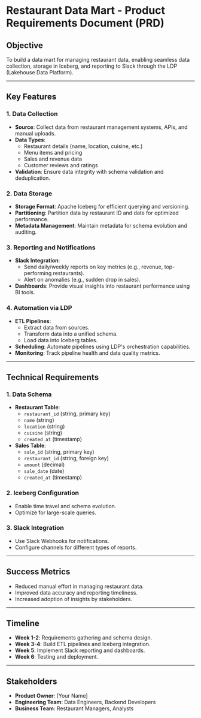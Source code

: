 # Restaurant Data Mart - Product Requirements Document (PRD)

## Objective
To build a data mart for managing restaurant data, enabling seamless data collection, storage in Iceberg, and reporting to Slack through the LDP (Lakehouse Data Platform).

---

## Key Features

### 1. Data Collection
- **Source**: Collect data from restaurant management systems, APIs, and manual uploads.
- **Data Types**:
  - Restaurant details (name, location, cuisine, etc.)
  - Menu items and pricing
  - Sales and revenue data
  - Customer reviews and ratings
- **Validation**: Ensure data integrity with schema validation and deduplication.

### 2. Data Storage
- **Storage Format**: Apache Iceberg for efficient querying and versioning.
- **Partitioning**: Partition data by restaurant ID and date for optimized performance.
- **Metadata Management**: Maintain metadata for schema evolution and auditing.

### 3. Reporting and Notifications
- **Slack Integration**:
  - Send daily/weekly reports on key metrics (e.g., revenue, top-performing restaurants).
  - Alert on anomalies (e.g., sudden drop in sales).
- **Dashboards**: Provide visual insights into restaurant performance using BI tools.

### 4. Automation via LDP
- **ETL Pipelines**:
  - Extract data from sources.
  - Transform data into a unified schema.
  - Load data into Iceberg tables.
- **Scheduling**: Automate pipelines using LDP's orchestration capabilities.
- **Monitoring**: Track pipeline health and data quality metrics.

---

## Technical Requirements

### 1. Data Schema
- **Restaurant Table**:
  - `restaurant_id` (string, primary key)
  - `name` (string)
  - `location` (string)
  - `cuisine` (string)
  - `created_at` (timestamp)
- **Sales Table**:
  - `sale_id` (string, primary key)
  - `restaurant_id` (string, foreign key)
  - `amount` (decimal)
  - `sale_date` (date)
  - `created_at` (timestamp)

### 2. Iceberg Configuration
- Enable time travel and schema evolution.
- Optimize for large-scale queries.

### 3. Slack Integration
- Use Slack Webhooks for notifications.
- Configure channels for different types of reports.

---

## Success Metrics
- Reduced manual effort in managing restaurant data.
- Improved data accuracy and reporting timeliness.
- Increased adoption of insights by stakeholders.

---

## Timeline
- **Week 1-2**: Requirements gathering and schema design.
- **Week 3-4**: Build ETL pipelines and Iceberg integration.
- **Week 5**: Implement Slack reporting and dashboards.
- **Week 6**: Testing and deployment.

---

## Stakeholders
- **Product Owner**: [Your Name]
- **Engineering Team**: Data Engineers, Backend Developers
- **Business Team**: Restaurant Managers, Analysts